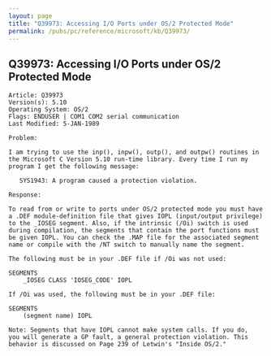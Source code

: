 ```yaml
---
layout: page
title: "Q39973: Accessing I/O Ports under OS/2 Protected Mode"
permalink: /pubs/pc/reference/microsoft/kb/Q39973/
---
```


## Q39973: Accessing I/O Ports under OS/2 Protected Mode

	Article: Q39973
	Version(s): 5.10
	Operating System: OS/2
	Flags: ENDUSER | COM1 COM2 serial communication
	Last Modified: 5-JAN-1989
	
	Problem:
	
	I am trying to use the inp(), inpw(), outp(), and outpw() routines in
	the Microsoft C Version 5.10 run-time library. Every time I run my
	program I get the following message:
	
	   SYS1943: A program caused a protection violation.
	
	Response:
	
	To read from or write to ports under OS/2 protected mode you must have
	a .DEF module-definition file that gives IOPL (input/output privilege)
	to the _IOSEG segment. Also, if the intrinsic (/Oi) switch is used
	during compilation, the segments that contain the port functions must
	be given IOPL. You can check the .MAP file for the associated segment
	name or compile with the /NT switch to manually name the segment.
	
	The following must be in your .DEF file if /Oi was not used:
	
	SEGMENTS
	    _IOSEG CLASS 'IOSEG_CODE' IOPL
	
	If /Oi was used, the following must be in your .DEF file:
	
	SEGMENTS
	    (segment name) IOPL
	
	Note: Segments that have IOPL cannot make system calls. If you do,
	you will generate a GP fault, a general protection violation. This
	behavior is discussed on Page 239 of Letwin's "Inside OS/2."
